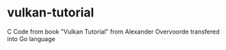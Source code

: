 # vulkan-tutorial
C Code from book "Vulkan Tutorial" from Alexander Overvoorde transfered into Go language
